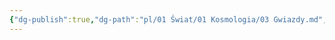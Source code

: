 ```yaml
---
{"dg-publish":true,"dg-path":"pl/01 Świat/01 Kosmologia/03 Gwiazdy.md","permalink":"/pl/01-swiat/01-kosmologia/03-gwiazdy/","created":"2025-02-26T17:09:46.476+01:00","updated":"2025-02-26T17:09:48.231+01:00"}
---
```



